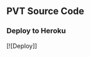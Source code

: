 ## PVT Source Code

### Deploy to Heroku
[![Deploy]<a href="https://heroku.com/deploy?template=https://github.com/Jiyad777/Fast_jkbot">]
